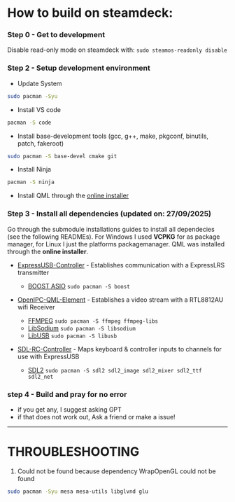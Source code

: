 # How to build on steamdeck:
### Step 0 - Get to development 
Disable read-only mode on steamdeck with: `sudo steamos-readonly disable`

### Step 2 - Setup development environment 
- Update System
```bash
sudo pacman -Syu
```
- Install VS code
```bash
pacman -S code
```
- Install base-development tools (gcc, g++, make, pkgconf, binutils, patch, fakeroot)
```bash
sudo pacman -S base-devel cmake git
```
- Install Ninja
```bash
pacman -S ninja
```
- Install QML through the [online installer](https://www.qt.io/download-qt-installer-oss)

### Step 3 - Install all dependencies (updated on: 27/09/2025)
Go through the submodule installations guides to install all dependecies (see the following READMEs). For Windows I used **VCPKG** for as package manager, for Linux I just the platforms packagemanager. QML was installed through the **online installer**. 
- [ExpressUSB-Controller](https://github.com/Hanjocl/ExpressUSB-Controller) - Establishes communication with a ExpressLRS transmitter
    - [BOOST ASIO](https://www.boost.org/)      `sudo pacman -S boost`

- [OpenIPC-QML-Element](https://github.com/Hanjocl/OpenIPC-QML-Element) - Establishes a video stream with a RTL8812AU wifi Receiver
    - [FFMPEG](https://ffmpeg.org/)             `sudo pacman -S ffmpeg ffmpeg-libs`
    - [LibSodium](https://doc.libsodium.org/)   `sudo pacman -S libsodium`
    - [LibUSB](https://libusb.info/)            `sudo pacman -S libusb`

- [SDL-RC-Controller](https://github.com/Hanjocl/SDL-RC-Controller) - Maps keyboard & controller inputs to channels for use with ExpressUSB
    - [SDL2](https://www.libsdl.org/)           `sudo pacman -S sdl2 sdl2_image sdl2_mixer sdl2_ttf sdl2_net`


### step 4 - Build and pray for no error
- if you get any, I suggest asking GPT
- if that does not work out, Ask a friend or make a issue!

---
# THROUBLESHOOTING


1. Could not be found because dependency WrapOpenGL could not be found
```bash
sudo pacman -Syu mesa mesa-utils libglvnd glu
```


